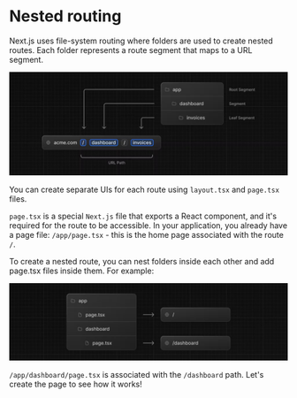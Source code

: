 # Nested routing
Next.js uses file-system routing where folders are used to create nested routes. Each folder represents a route segment that maps to a URL segment.

![alt text](images/image.png)

You can create separate UIs for each route using `layout.tsx` and `page.tsx` files.

`page.tsx` is a special `Next.js` file that exports a React component, and it's required for the route to be accessible. In your application, you already have a page file: `/app/page.tsx` - this is the home page associated with the route `/`.

To create a nested route, you can nest folders inside each other and add page.tsx files inside them. For example:

![alt text](images/image4.png)

`/app/dashboard/page.tsx` is associated with the `/dashboard` path. Let's create the page to see how it works!